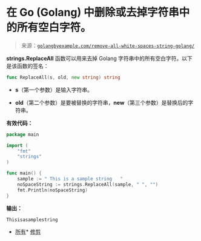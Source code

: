 <!--yml

分类：未分类

日期：2024-10-13 06:10:04

-->

# 在 Go (Golang) 中删除或去掉字符串中的所有空白字符。

> 来源：[`golangbyexample.com/remove-all-white-spaces-string-golang/`](https://golangbyexample.com/remove-all-white-spaces-string-golang/)

**strings.ReplaceAll** 函数可以用来去掉 Golang 字符串中的所有空白字符。以下是该函数的签名：

```go
func ReplaceAll(s, old, new string) string
```

+   **s**（第一个参数）是输入字符串。

+   **old**（第二个参数）是要被替换的字符串，**new**（第三个参数）是替换后的字符串。

**有效代码：**

```go
package main

import (
    "fmt"
    "strings"
)

func main() {
    sample := " This is a sample string   "
    noSpaceString := strings.ReplaceAll(sample, " ", "")
    fmt.Println(noSpaceString)
}
```

**输出：**

```go
Thisisasamplestring
```

+   [所有](https://golangbyexample.com/tag/all/)*   [修剪](https://golangbyexample.com/tag/trim/)
